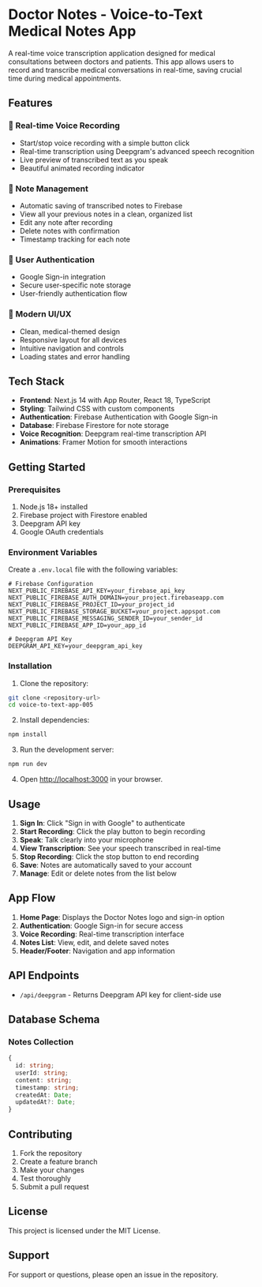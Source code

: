 # Doctor Notes - Voice-to-Text Medical Notes App

A real-time voice transcription application designed for medical consultations between doctors and patients. This app allows users to record and transcribe medical conversations in real-time, saving crucial time during medical appointments.

## Features

### 🎤 Real-time Voice Recording
- Start/stop voice recording with a simple button click
- Real-time transcription using Deepgram's advanced speech recognition
- Live preview of transcribed text as you speak
- Beautiful animated recording indicator

### 📝 Note Management
- Automatic saving of transcribed notes to Firebase
- View all your previous notes in a clean, organized list
- Edit any note after recording
- Delete notes with confirmation
- Timestamp tracking for each note

### 🔐 User Authentication
- Google Sign-in integration
- Secure user-specific note storage
- User-friendly authentication flow

### 🎨 Modern UI/UX
- Clean, medical-themed design
- Responsive layout for all devices
- Intuitive navigation and controls
- Loading states and error handling

## Tech Stack

- **Frontend**: Next.js 14 with App Router, React 18, TypeScript
- **Styling**: Tailwind CSS with custom components
- **Authentication**: Firebase Authentication with Google Sign-in
- **Database**: Firebase Firestore for note storage
- **Voice Recognition**: Deepgram real-time transcription API
- **Animations**: Framer Motion for smooth interactions

## Getting Started

### Prerequisites

1. Node.js 18+ installed
2. Firebase project with Firestore enabled
3. Deepgram API key
4. Google OAuth credentials

### Environment Variables

Create a `.env.local` file with the following variables:

```env
# Firebase Configuration
NEXT_PUBLIC_FIREBASE_API_KEY=your_firebase_api_key
NEXT_PUBLIC_FIREBASE_AUTH_DOMAIN=your_project.firebaseapp.com
NEXT_PUBLIC_FIREBASE_PROJECT_ID=your_project_id
NEXT_PUBLIC_FIREBASE_STORAGE_BUCKET=your_project.appspot.com
NEXT_PUBLIC_FIREBASE_MESSAGING_SENDER_ID=your_sender_id
NEXT_PUBLIC_FIREBASE_APP_ID=your_app_id

# Deepgram API Key
DEEPGRAM_API_KEY=your_deepgram_api_key
```

### Installation

1. Clone the repository:
```bash
git clone <repository-url>
cd voice-to-text-app-005
```

2. Install dependencies:
```bash
npm install
```

3. Run the development server:
```bash
npm run dev
```

4. Open [http://localhost:3000](http://localhost:3000) in your browser.

## Usage

1. **Sign In**: Click "Sign in with Google" to authenticate
2. **Start Recording**: Click the play button to begin recording
3. **Speak**: Talk clearly into your microphone
4. **View Transcription**: See your speech transcribed in real-time
5. **Stop Recording**: Click the stop button to end recording
6. **Save**: Notes are automatically saved to your account
7. **Manage**: Edit or delete notes from the list below

## App Flow

1. **Home Page**: Displays the Doctor Notes logo and sign-in option
2. **Authentication**: Google Sign-in for secure access
3. **Voice Recording**: Real-time transcription interface
4. **Notes List**: View, edit, and delete saved notes
5. **Header/Footer**: Navigation and app information

## API Endpoints

- `/api/deepgram` - Returns Deepgram API key for client-side use

## Database Schema

### Notes Collection
```typescript
{
  id: string;
  userId: string;
  content: string;
  timestamp: string;
  createdAt: Date;
  updatedAt?: Date;
}
```

## Contributing

1. Fork the repository
2. Create a feature branch
3. Make your changes
4. Test thoroughly
5. Submit a pull request

## License

This project is licensed under the MIT License.

## Support

For support or questions, please open an issue in the repository.
